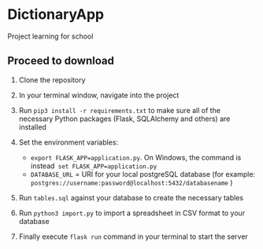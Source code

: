 # DictionaryApp
 Project learning for school

## Proceed to download
1. Clone the repository
2. In your terminal window, navigate into the project
3. Run `pip3 install -r requirements.txt` to make sure all of the necessary Python packages (Flask, SQLAlchemy and others) are installed
4. Set the environment variables:
	* `export FLASK_APP=application.py`. On Windows, the command is instead` set FLASK_APP=application.py`
    - `DATABASE_URL` = URI for your local postgreSQL database (for example: `postgres://username:password@localhost:5432/databasename` )
5. Run `tables.sql` against your database to create the necessary tables
  
6. Run `python3 import.py` to import a spreadsheet in CSV format to your database
7. Finally execute `flask run` command in your terminal to start the server